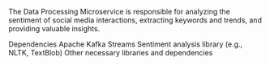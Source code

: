The Data Processing Microservice is responsible for analyzing the sentiment of social media interactions, extracting keywords and trends, and providing valuable insights.

Dependencies
Apache Kafka Streams
Sentiment analysis library (e.g., NLTK, TextBlob)
Other necessary libraries and dependencies
